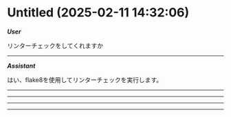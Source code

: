 <!-- Generated by SpecStory -->

# Untitled (2025-02-11 14:32:06)

_**User**_

リンターチェックをしてくれますか

---

_**Assistant**_

はい、flake8を使用してリンターチェックを実行します。

---



---



---



---

